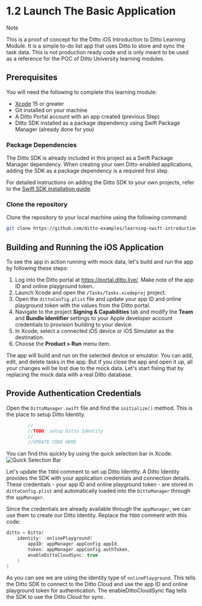 # 1.2 Launch The Basic Application

> [!NOTE] 
>This is a proof of concept for the Ditto iOS Introduction to Ditto Learning Module.  It is a simple to-do list app that uses Ditto to store and sync the task data.  This is not production ready code and is only meant to be used as a reference for the POC of Ditto University learning modules. 

## Prerequisites

You will need the following to complete this learning module:

- [Xcode](https://developer.apple.com/xcode/) 15 or greater
- Git installed on your machine 
- A Ditto Portal account with an app created (previous Step)
- Ditto SDK installed as a package dependency using Swift Package Manager (already done for you)


### Package Dependencies

The Ditto SDK is already included in this project as a Swift Package Manager dependency. When creating your own Ditto-enabled applications, adding the SDK as a package dependency is a required first step.

For detailed instructions on adding the Ditto SDK to your own projects, refer to the [Swift SDK installation guide](https://docs.ditto.live/sdk/latest/install-guides/swift#installing-package-dependencies).

### Clone the repository

Clone the repository to your local machine using the following command:

```bash
git clone https://github.com/ditto-examples/learning-swift-introduction
```


## Building and Running the iOS Application

To see the app in action running with mock data, let's build and run the app by following these steps:

1. Log into the Ditto portal at <https://portal.ditto.live/>.  Make note of the app ID and online playground token.
2. Launch Xcode and open the `/Tasks/Tasks.xcodeproj` project.
3. Open the `dittoConfig.plist` file and update your app ID and online playground token with the values from the Ditto portal.
4. Navigate to the project **Signing & Capabilities** tab and modify the **Team** and **Bundle Identifier** settings to your Apple developer account credentials to provision building to your device.
5. In Xcode, select a connected iOS device or iOS Simulator as the destination.
6. Choose the **Product > Run** menu item.

The app will build and run on the selected device or emulator.  You can add, edit, and delete tasks in the app.  But if you close the app and open it up, all your changes will be lost due to the mock data.  Let's start fixing that by replacing the mock data with a real Ditto database.

## Provide Authentication Credentials 

Open the `DittoManager.swift` file and find the `initialize()` method.  This is the place to setup Ditto Identity.

```swift
        //
        //TODO: setup Ditto Identity
        //
        //UPDATE CODE HERE
```
You can find this quickly by using the quick selection bar in Xcode.
![Quick Selection Bar](../assets/select-identity.gif)

Let's update the `TODO` comment to set up Ditto Identity. A Ditto Identity provides the SDK with your application credentials and connection details. These credentials - your app ID and online playground token - are stored in `dittoConfig.plist` and automatically loaded into the `DittoManager` through the `appManager`.

Since the credentials are already available through the `appManager`, we can use them to create our Ditto Identity. Replace the `TODO` comment with this code:

```swift
ditto = Ditto(
	identity: .onlinePlayground(
		appID: appManager.appConfig.appId,
		token: appManager.appConfig.authToken,
		enableDittoCloudSync: true
	)
)
```

As you can see we are using the identity type of `onlinePlayground`.  This tells the Ditto SDK to connect to the Ditto Cloud and use the app ID and online playground token for authentication.  The enableDittoCloudSync flag tells the SDK to use the Ditto Cloud for sync.

